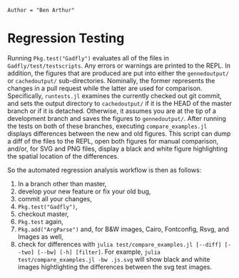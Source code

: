 ```@meta
Author = "Ben Arthur"
```
# Regression Testing

Running `Pkg.test("Gadfly")` evaluates all of the files in
`Gadfly/test/testscripts`.  Any errors or warnings are printed to the REPL.  In
addition, the figures that are produced are put into either the `gennedoutput/`
or `cachedoutput/` sub-directories.  Nominally, the former represents the
changes in a pull request while the latter are used for comparison.
Specifically, `runtests.jl` examines the currently checked out git commit, and
sets the output directory to `cachedoutput/` if it is the HEAD of the master
branch or if it is detached.  Otherwise, it assumes you are at the tip of a
development branch and saves the figures to `gennedoutput/`.  After running the
tests on both of these branches, executing `compare_examples.jl` displays
differences between the new and old figures.  This script can dump a diff of
the files to the REPL, open both figures for manual comparison, and/or, for SVG
and PNG files, display a black and white figure highlighting the spatial
location of the differences.

So the automated regression analysis workflow is then as follows:

1. In a branch other than master,
2. develop your new feature or fix your old bug,
3. commit all your changes,
4. `Pkg.test("Gadfly")`,
5. checkout master,
6. `Pkg.test` again,
7. `Pkg.add("ArgParse")` and, for B&W images, Cairo, Fontconfig, Rsvg, and Images as well,
8. check for differences with `julia test/compare_examples.jl [--diff] [--two]
[--bw] [-h] [filter]`.  For example, `julia test/compare_examples.jl -bw
.js.svg` will show black and white images hightlighting the differences between
the svg test images.

